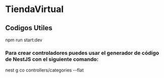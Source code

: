 ﻿# TiendaVirtual
## Codigos Utiles
npm run start:dev
### Para crear controladores puedes usar el generador de código de NestJS con el siguiente comando:
nest g co controllers/categories --flat
